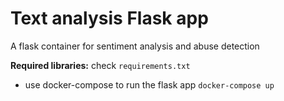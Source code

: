 # Text analysis Flask app
A flask container for sentiment analysis and abuse detection


**Required libraries:** check `requirements.txt`

- use docker-compose to run the flask app `docker-compose up`